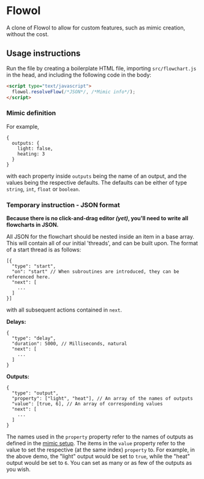 # Flowol
A clone of Flowol to allow for custom features, such as mimic creation, without the cost.

## Usage instructions

Run the file by creating a boilerplate HTML file, importing `src/flowchart.js` in the head, and including the following code in the body:

```html
<script type="text/javascript">
  flowol.resolveFlow(/*JSON*/, /*Mimic info*/);
</script>
```

### Mimic definition

For example,

```
{
  outputs: {
    light: false,
    heating: 3
  }
}
```

with each property inside `outputs` being the name of an output, and the values being the respective defaults. The defaults can be either of type `string`, `int`, `float` or `boolean`.

### Temporary instruction - JSON format
**Because there is no click-and-drag editor *(yet)*, you'll need to write all flowcharts in JSON.**

All JSON for the flowchart should be nested inside an item in a base array. This will contain all of our initial 'threads', and can be built upon. The format of a start thread is as follows:

```
[{
  "type": "start",
  "on": "start" // When subroutines are introduced, they can be referenced here.
  "next": [
    ...
  ]
}]
```

with all subsequent actions contained in `next`.

**Delays:**

```
{
  "type": "delay",
  "duration": 5000, // Milliseconds, natural
  "next": [
    ...
  ]
}
```

**Outputs:**

```
{
  "type": "output",
  "property": ["light", "heat"], // An array of the names of outputs
  "value": [true, 6], // An array of corresponding values
  "next": [
    ...
  ]
}
```

The names used in the `property` property refer to the names of outputs as defined in the [mimic setup](https://github.com/gezakerecsenyi/flowol/#usage-instructions). The items in the `value` property refer to the value to set the respective (at the same index) `property` to. For example, in the above demo, the "light" output would be set to `true`, while the "heat" output would be set to `6`. You can set as many or as few of the outputs as you wish.
